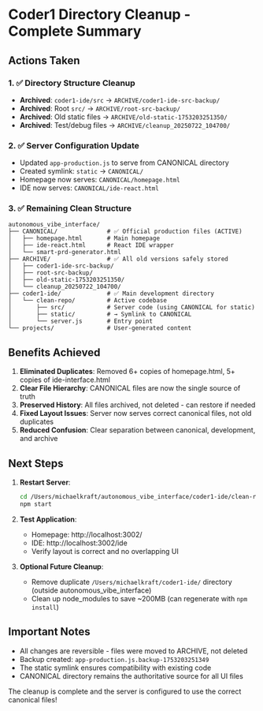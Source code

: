 # Coder1 Directory Cleanup - Complete Summary

## Actions Taken

### 1. ✅ Directory Structure Cleanup
- **Archived**: `coder1-ide/src` → `ARCHIVE/coder1-ide-src-backup/`
- **Archived**: Root `src/` → `ARCHIVE/root-src-backup/`
- **Archived**: Old static files → `ARCHIVE/old-static-1753203251350/`
- **Archived**: Test/debug files → `ARCHIVE/cleanup_20250722_104700/`

### 2. ✅ Server Configuration Update
- Updated `app-production.js` to serve from CANONICAL directory
- Created symlink: `static` → `CANONICAL/`
- Homepage now serves: `CANONICAL/homepage.html`
- IDE now serves: `CANONICAL/ide-react.html`

### 3. ✅ Remaining Clean Structure
```
autonomous_vibe_interface/
├── CANONICAL/              # ✅ Official production files (ACTIVE)
│   ├── homepage.html       # Main homepage
│   ├── ide-react.html      # React IDE wrapper
│   └── smart-prd-generator.html
├── ARCHIVE/                # ✅ All old versions safely stored
│   ├── coder1-ide-src-backup/
│   ├── root-src-backup/
│   ├── old-static-1753203251350/
│   └── cleanup_20250722_104700/
├── coder1-ide/             # ✅ Main development directory
│   └── clean-repo/         # Active codebase
│       ├── src/            # Server code (using CANONICAL for static)
│       ├── static/         # → Symlink to CANONICAL
│       └── server.js       # Entry point
└── projects/               # User-generated content
```

## Benefits Achieved

1. **Eliminated Duplicates**: Removed 6+ copies of homepage.html, 5+ copies of ide-interface.html
2. **Clear File Hierarchy**: CANONICAL files are now the single source of truth
3. **Preserved History**: All files archived, not deleted - can restore if needed
4. **Fixed Layout Issues**: Server now serves correct canonical files, not old duplicates
5. **Reduced Confusion**: Clear separation between canonical, development, and archive

## Next Steps

1. **Restart Server**: 
   ```bash
   cd /Users/michaelkraft/autonomous_vibe_interface/coder1-ide/clean-repo
   npm start
   ```

2. **Test Application**:
   - Homepage: http://localhost:3002/
   - IDE: http://localhost:3002/ide
   - Verify layout is correct and no overlapping UI

3. **Optional Future Cleanup**:
   - Remove duplicate `/Users/michaelkraft/coder1-ide/` directory (outside autonomous_vibe_interface)
   - Clean up node_modules to save ~200MB (can regenerate with `npm install`)

## Important Notes

- All changes are reversible - files were moved to ARCHIVE, not deleted
- Backup created: `app-production.js.backup-1753203251349`
- The static symlink ensures compatibility with existing code
- CANONICAL directory remains the authoritative source for all UI files

The cleanup is complete and the server is configured to use the correct canonical files!